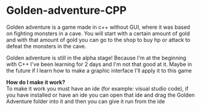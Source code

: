 # Golden-adventure-CPP
Golden adventure is a game made in c++ without GUI, where it was based on fighting monsters in a cave. You will start with a certain amount of gold and with that amount of gold you can go to the shop to buy hp or attack to defeat the monsters in the cave.


Golden adventure is still in the alpha stage! Because I'm at the beginning with C++ I've been learning for 2 days and I'm not that good at it. Maybe in the future if I learn how to make a graphic interface I'll apply it to this game


**How do I make it work?** <br>
To make it work you must have an ide (for example: visual studio code), if you have installed or have an ide 
you can open that ide and drag the Golden Adventure folder into it and then you can give it run from the ide
